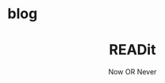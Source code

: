 # blog

<!-- Page Header -->
  <header class="masthead" style="background-image: url('images/bloghome.png')">
    <div class="overlay"></div>
    <div class="container">
      <div class="row">
        <div class="col-lg-8 col-md-10 mx-auto">
          <div class="site-heading">
            <h1> READit </h1>
            <span class="subheading"> Now OR Never</span>
          </div>
        </div>
      </div>
    </div>
  </header>

